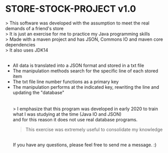 # STORE-STOCK-PROJECT v1.0
<p>
> This software was developed with the assumption to meet the real demands of a friend's store<br> 
> It is just an exercise for me to practice my Java programming skills<br>
> Made with a maven project and has JSON, Commons IO and maven core dependencies<br>
> It also uses JDK14<br>
<br>
<ul>
<li>All data is translated into a JSON format and stored in a txt file</li>
<li>The manipulation methods search for the specific line of each stored item</li>
<li>The txt file line number functions as a primary key</li> <li>The manipulation performs at the indicated key, rewriting the line and updating the "database"</li><br>
<br>
> I emphasize that this program was developed in early 2020 to train what I was studying at the time (Java IO and JSON)<br> and for this reason it does not use real database programs.

> This exercise was extremely useful to consolidate my knowledge<br>
<br>
If you have any questions, please feel free to send me a message. :)</p>